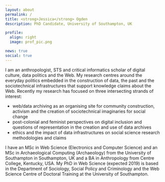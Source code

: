 ```yaml
---
layout: about
permalink: /
title: <strong>Jessica</strong> Ogden
description: PhD Candidate, University of Southampton, UK

profile:
  align: right
  image: prof_pic.png

news: true
social: true
---
```


I am an anthropologist, STS and critical informatics scholar of digital culture, data politics and the Web. My research centres around the everyday politics embedded in the construction of data, the past and the sociotechnical infrastructures that support knowledge claims about the Web. Recently my research has focused on three intersecting strands of interest:

<ul>
	<li>web/data archiving as an organising site for community construction, activism and the creation of sociotechnical imaginaries for social change</li>
	<li>post-colonial and feminist perspectives on digital inclusion and questions of representation in the creation and use of data archives</li>
	<li>ethics and the impact of data infrastructures on social science research methodologies and claims</li>
</ul>

I have an MSc in Web Science (Electronics and Computer Science) and an MSc in Archaeological Computing (Archaeology) from the University of Southampton in Southampton, UK and a BA in Anthropology from Centre College, Kentucky, USA. My PhD in Web Science (expected 2019) is based in the Department of Sociology, Social Policy and Criminology and the Web Science Centre of Doctoral Training at the University of Southampton.

